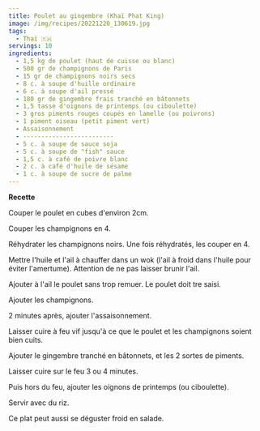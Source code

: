```yaml
---
title: Poulet au gingembre (Khaï Phat King)
image: /img/recipes/20221220_130619.jpg
tags:
  - Thaï 🇹🇭
servings: 10
ingredients:
  - 1,5 kg de poulet (haut de cuisse ou blanc)
  - 500 gr de champignons de Paris
  - 15 gr de champignons noirs secs
  - 8 c. à soupe d'huille ordinaire
  - 6 c. à soupe d'ail pressé
  - 180 gr de gingembre frais tranché en bâtonnets
  - 1,5 tasse d'oignons de printemps (ou ciboulette)
  - 3 gros piments rouges coupés en lamelle (ou poivrons)
  - 1 piment oiseau (petit piment vert)
  - Assaisonnement
  - -------------------------
  - 5 c. à soupe de sauce soja
  - 5 c. à soupe de "fish" sauce
  - 1,5 c. à café de poivre blanc
  - 2 c. à café d'huile de sésame
  - 1 c. à soupe de sucre de palme
---
```

**Recette**

Couper le poulet en cubes d'environ 2cm.

Couper les champignons en 4.

Réhydrater les champignons noirs. Une fois réhydratés, les couper en 4.

Mettre l'huile et l'ail à chauffer dans un wok (l'ail à froid dans l'huile pour éviter l'amertume). Attention de ne pas laisser brunir l'ail.

Ajouter à l'ail le poulet sans trop remuer. Le poulet doit tre saisi.

Ajouter les champignons.

2 minutes après, ajouter l'assaisonnement.

Laisser cuire à feu vif jusqu'à ce que le poulet et les champignons soient bien cuits.

Ajouter le gingembre tranché en bâtonnets, et les 2 sortes de piments.

Laisser cuire sur le feu 3 ou 4 minutes.

Puis hors du feu, ajouter les oignons de printemps (ou ciboulette).

Servir avec du riz.

Ce plat peut aussi se déguster froid en salade.